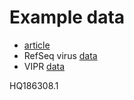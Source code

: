 # Example data

- [article](https://academic.oup.com/nar/article/43/D1/D571/2439171)
- RefSeq virus [data](...)
- VIPR [data](https://www.viprbrc.org/brc/home.spg?decorator=vipr)

HQ186308.1